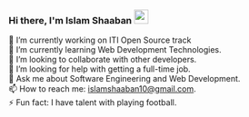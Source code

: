 ### Hi there, I'm Islam Shaaban <img src="https://media.giphy.com/media/hvRJCLFzcasrR4ia7z/giphy.gif" width="25px"> <br />

<!--
**Islam Shaaban/Islam Shaaban** is a ✨ _special_ ✨ repository because its `README.md` (this file) appears on your GitHub profile.

Here are some ideas to get you started:

-->

🔭 I’m currently working on ITI Open Source track <br />
🌱 I’m currently learning Web Development Technologies. <br />
👯 I’m looking to collaborate with other developers. <br />
🤔 I’m looking for help with getting a full-time job. <br />
💬 Ask me about Software Engineering and Web Development. <br />
📫 How to reach me: islamshaaban10@gmail.com. <br />
⚡ Fun fact: I have talent with playing football. <br />
